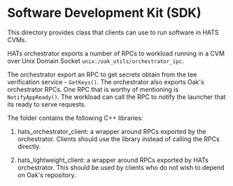 # Software Development Kit (SDK)

This directory provides class that clients can use to run software in HATS CVMs.

HATs orchestrator exports a number of RPCs to workload running in a CVM over
Unix Domain Socket `unix:/oak_utils/orchestrator_ipc`.

The orchestrator export an RPC to get secrets obtain from the tee verification
service - `GetKeys()`. The orchestrator also exports Oak's orchestrator RPCs.
One RPC that is worthy of mentioning is `NotifyAppReady()`. The workload can
call the RPC to notify the launcher that its ready to serve requests.

The folder contains the following C++ libraries:

1. hats_orchestrator_client: a wrapper around RPCs exported by the orchestrator.
   Clients should use the library instead of calling the RPCs directly.

1. hats_lightweight_client: a wrapper around RPCs exported by HATs orchestrator.
   This should be used by clients who do not wish to depend on Oak's repository.
